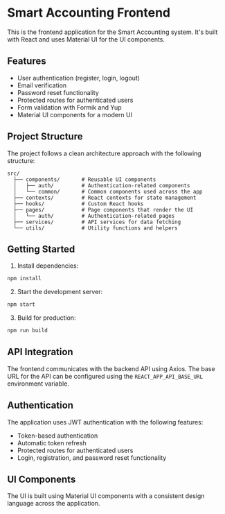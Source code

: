 # Smart Accounting Frontend

This is the frontend application for the Smart Accounting system. It's built with React and uses Material UI for the UI components.

## Features

- User authentication (register, login, logout)
- Email verification
- Password reset functionality
- Protected routes for authenticated users
- Form validation with Formik and Yup
- Material UI components for a modern UI

## Project Structure

The project follows a clean architecture approach with the following structure:

```
src/
  ├── components/       # Reusable UI components
  │   ├── auth/         # Authentication-related components
  │   └── common/       # Common components used across the app
  ├── contexts/         # React contexts for state management
  ├── hooks/            # Custom React hooks
  ├── pages/            # Page components that render the UI
  │   └── auth/         # Authentication-related pages
  ├── services/         # API services for data fetching
  └── utils/            # Utility functions and helpers
```

## Getting Started

1. Install dependencies:

```bash
npm install
```

2. Start the development server:

```bash
npm start
```

3. Build for production:

```bash
npm run build
```

## API Integration

The frontend communicates with the backend API using Axios. The base URL for the API can be configured using the `REACT_APP_API_BASE_URL` environment variable.

## Authentication

The application uses JWT authentication with the following features:

- Token-based authentication
- Automatic token refresh
- Protected routes for authenticated users
- Login, registration, and password reset functionality

## UI Components

The UI is built using Material UI components with a consistent design language across the application.
